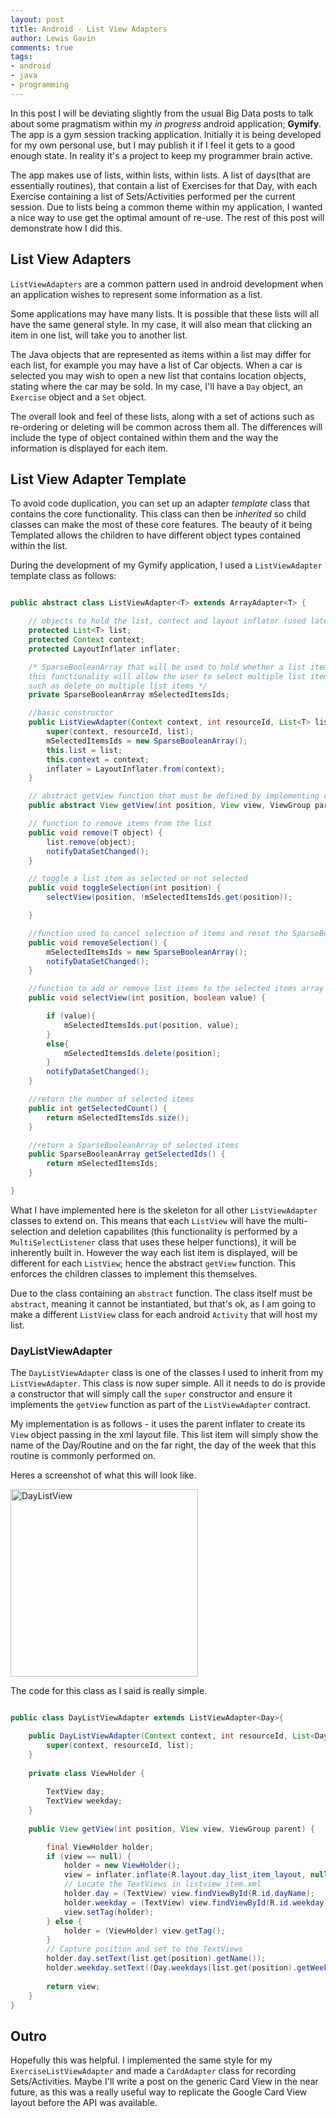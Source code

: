 ```yaml
---
layout: post
title: Android - List View Adapters 
author: Lewis Gavin
comments: true
tags:
- android
- java
- programming
---
```


In this post I will be deviating slightly from the usual Big Data posts to talk about some pragmatism within my *in progress* android application; **Gymify**. The app is a gym session tracking application. Initially it is being developed for my own personal use, but I may publish it if I feel it gets to a good enough state. In reality it's a project to keep my programmer brain active.

The app makes use of lists, within lists, within lists. A list of days(that are essentially routines), that contain a list of Exercises for that Day, with each Exercise containing a list of Sets/Activities performed per the current session. Due to lists being a common theme within my application, I wanted a nice way to use get the optimal amount of re-use. The rest of this post will demonstrate how I did this.

## List View Adapters

`ListViewAdapters` are a common pattern used in android development when an application wishes to represent some information as a list. 

Some applications may have many lists. It is possible that these lists will all have the same general style. In my case, it will also mean that clicking an item in one list, will take you to another list.

The Java objects that are represented as items within a list may differ for each list, for example you may have a list of Car objects. When a car is selected you may wish to open a new list that contains location objects, stating where the car may be sold. In my case, I'll have a `Day` object, an `Exercise` object and a `Set` object.

The overall look and feel of these lists, along with a set of actions such as re-ordering or deleting will be common across them all. The differences will include the type of object contained within them and the way the information is displayed for each item. 

## List View Adapter Template

To avoid code duplication, you can set up an adapter *template* class that contains the core functionality. This class can then be *inherited* so child classes can make the most of these core features. The beauty of it being Templated allows the children to have different object types contained within the list. 

During the development of my Gymify application, I used a `ListViewAdapter` template class as follows:

~~~java

public abstract class ListViewAdapter<T> extends ArrayAdapter<T> {

    // objects to hold the list, contect and layout inflator (used later)
    protected List<T> list;
    protected Context context;
    protected LayoutInflater inflater;

    /* SparseBooleanArray that will be used to hold whether a list item has been selected or not
    this functionality will allow the user to select multiple list items and perform an action
    such as delete on multiple list items */
    private SparseBooleanArray mSelectedItemsIds;

    //basic constructor
    public ListViewAdapter(Context context, int resourceId, List<T> list) {
        super(context, resourceId, list);
        mSelectedItemsIds = new SparseBooleanArray();
        this.list = list;
        this.context = context;
        inflater = LayoutInflater.from(context);
    }

    // abstract getView function that must be defined by implementing classes
    public abstract View getView(int position, View view, ViewGroup parent);

    // function to remove items from the list
    public void remove(T object) {
        list.remove(object);
        notifyDataSetChanged();
    }

    // toggle a list item as selected or not selected
    public void toggleSelection(int position) {
        selectView(position, !mSelectedItemsIds.get(position));

    }

    //function used to cancel selection of items and reset the SparseBooleanArray
    public void removeSelection() {
        mSelectedItemsIds = new SparseBooleanArray();
        notifyDataSetChanged();
    }

    //function to add or remove list items to the selected items array
    public void selectView(int position, boolean value) {

        if (value){
            mSelectedItemsIds.put(position, value);
        }
        else{
            mSelectedItemsIds.delete(position);
        }
        notifyDataSetChanged();
    }

    //return the number of selected items
    public int getSelectedCount() {
        return mSelectedItemsIds.size();
    }

    //return a SparseBooleanArray of selected items
    public SparseBooleanArray getSelectedIds() {
        return mSelectedItemsIds;
    }

}

~~~

What I have implemented here is the skeleton for all other `ListViewAdapter` classes to extend on. This means that each `ListView` will have the multi-selection and deletion capabilites (this functionality is performed by a `MultiSelectListener` class that uses these helper functions), it will be inherently built in. However the way each list item is displayed, will be different for each `ListView`; hence the abstract `getView` function. This enforces the children classes to implement this themselves.

Due to the class containing an `abstract` function. The class itself must be `abstract`, meaning it cannot be instantiated, but that's ok, as I am going to make a different `ListView` class for each android `Activity` that will host my list.


### DayListViewAdapter

The `DayListViewAdapter` class is one of the classes I used to inherit from my `ListViewAdapter`. This class is now super simple. All it needs to do is provide a constructor that will simply call the `super` constructor and ensure it implements the `getView` function as part of the `ListViewAdapter` contract.

My implementation is as follows - it uses the parent inflater to create its `View` object passing in the xml layout file. This list item will simply show the name of the Day/Routine and on the far right, the day of the week that this routine is commonly performed on.

Heres a screenshot of what this will look like.

<img src="../images/Gymify/GymifyDayList.jp2" alt="DayListView" style="width: 300px;" />

The code for this class as I said is really simple.

~~~java

public class DayListViewAdapter extends ListViewAdapter<Day>{

    public DayListViewAdapter(Context context, int resourceId, List<Day> list) {
        super(context, resourceId, list);
    }
    
    private class ViewHolder {
        
        TextView day;
        TextView weekday;
    }
 
    public View getView(int position, View view, ViewGroup parent) {

        final ViewHolder holder;
        if (view == null) {
            holder = new ViewHolder();
            view = inflater.inflate(R.layout.day_list_item_layout, null);
            // Locate the TextViews in listview_item.xml
            holder.day = (TextView) view.findViewById(R.id.dayName);
            holder.weekday = (TextView) view.findViewById(R.id.weekday);
            view.setTag(holder);
        } else {
            holder = (ViewHolder) view.getTag();
        }
        // Capture position and set to the TextViews
        holder.day.setText(list.get(position).getName());
        holder.weekday.setText((Day.weekdays[list.get(position).getWeekday().getMask()]));
        
        return view;
    }
}

~~~

## Outro

Hopefully this was helpful. I implemented the same style for my `ExerciseListViewAdapter` and made a `CardAdapter` class for recording Sets/Activities. Maybe I'll write a post on the generic Card View in the near future, as this was a really useful way to replicate the Google Card View layout before the API was available.


